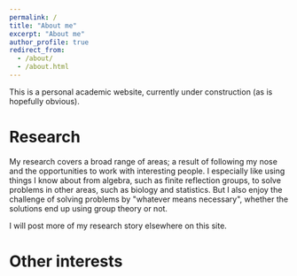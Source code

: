 ```yaml
---
permalink: /
title: "About me"
excerpt: "About me"
author_profile: true
redirect_from: 
  - /about/
  - /about.html
---
```


This is a personal academic website, currently under construction (as is hopefully obvious).



Research
======

My research covers a broad range of areas; a result of following my nose and the opportunities to work with interesting people. I especially like using things I know about from algebra, such as finite reflection groups, to solve problems in other areas, such as biology and statistics.  But I also enjoy the challenge of solving problems by "whatever means necessary", whether the solutions end up using group theory or not.

I will post more of my research story elsewhere on this site.

Other interests
======

